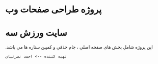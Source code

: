 # پروژه طراحی صفحات وب 
# سایت ورزش سه

.این پروژه شامل بخش های صفحه اصلی ، جام حذفی و کمپین ستاره ها می باشد

``````
تهیه کننده --> احمد نصرتیان
``````
